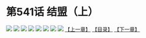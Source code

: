 # 第541话 结盟（上）
![](https://mhpic.xiaomingtaiji.net/comic/D/斗破苍穹拆分版/541话/1.jpg-zymk.middle.webp)
![](https://mhpic.xiaomingtaiji.net/comic/D/斗破苍穹拆分版/541话/2.jpg-zymk.middle.webp)
![](https://mhpic.xiaomingtaiji.net/comic/D/斗破苍穹拆分版/541话/3.jpg-zymk.middle.webp)
![](https://mhpic.xiaomingtaiji.net/comic/D/斗破苍穹拆分版/541话/4.jpg-zymk.middle.webp)
![](https://mhpic.xiaomingtaiji.net/comic/D/斗破苍穹拆分版/541话/5.jpg-zymk.middle.webp)
![](https://mhpic.xiaomingtaiji.net/comic/D/斗破苍穹拆分版/541话/6.jpg-zymk.middle.webp)
![](https://mhpic.xiaomingtaiji.net/comic/D/斗破苍穹拆分版/541话/7.jpg-zymk.middle.webp)
![](https://mhpic.xiaomingtaiji.net/comic/D/斗破苍穹拆分版/541话/8.jpg-zymk.middle.webp)
[【上一章】](./540.md)
[【目录】](./READMD.md)
[【下一章】](./542.md)
